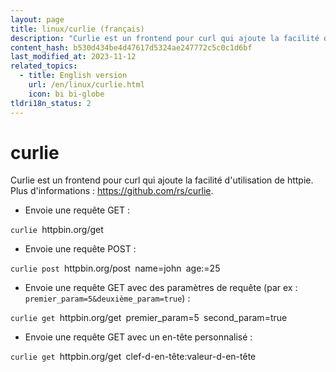 ```yaml
---
layout: page
title: linux/curlie (français)
description: "Curlie est un frontend pour curl qui ajoute la facilité d'utilisation de httpie."
content_hash: b530d434be4d47617d5324ae247772c5c0c1d6bf
last_modified_at: 2023-11-12
related_topics:
  - title: English version
    url: /en/linux/curlie.html
    icon: bi bi-globe
tldri18n_status: 2
---
```

# curlie

Curlie est un frontend pour curl qui ajoute la facilité d'utilisation de httpie.
Plus d'informations : <https://github.com/rs/curlie>.

- Envoie une requête GET :

`curlie `<span class="tldr-var badge badge-pill bg-dark-lm bg-white-dm text-white-lm text-dark-dm font-weight-bold">httpbin.org/get</span>

- Envoie une requête POST :

`curlie post `<span class="tldr-var badge badge-pill bg-dark-lm bg-white-dm text-white-lm text-dark-dm font-weight-bold">httpbin.org/post</span>` `<span class="tldr-var badge badge-pill bg-dark-lm bg-white-dm text-white-lm text-dark-dm font-weight-bold">name=john</span>` `<span class="tldr-var badge badge-pill bg-dark-lm bg-white-dm text-white-lm text-dark-dm font-weight-bold">age:=25</span>

- Envoie une requête GET avec des paramètres de requête (par ex : `premier_param=5&deuxième_param=true`) :

`curlie get `<span class="tldr-var badge badge-pill bg-dark-lm bg-white-dm text-white-lm text-dark-dm font-weight-bold">httpbin.org/get</span>` `<span class="tldr-var badge badge-pill bg-dark-lm bg-white-dm text-white-lm text-dark-dm font-weight-bold">premier_param=5</span>` `<span class="tldr-var badge badge-pill bg-dark-lm bg-white-dm text-white-lm text-dark-dm font-weight-bold">second_param=true</span>

- Envoie une requête GET avec un en-tête personnalisé :

`curlie get `<span class="tldr-var badge badge-pill bg-dark-lm bg-white-dm text-white-lm text-dark-dm font-weight-bold">httpbin.org/get</span>` `<span class="tldr-var badge badge-pill bg-dark-lm bg-white-dm text-white-lm text-dark-dm font-weight-bold">clef-d-en-tête:valeur-d-en-tête</span>
